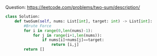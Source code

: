 Question: https://leetcode.com/problems/two-sum/description/
```python
class Solution:
    def twoSum(self, nums: List[int], target: int) -> List[int]:
        #Brute Force
        for i in range(0,len(nums)-1):
            for j in range(i+1,len(nums)):
                if nums[i]+nums[j]==target:
                    return [i,j]
        return []

        
```
